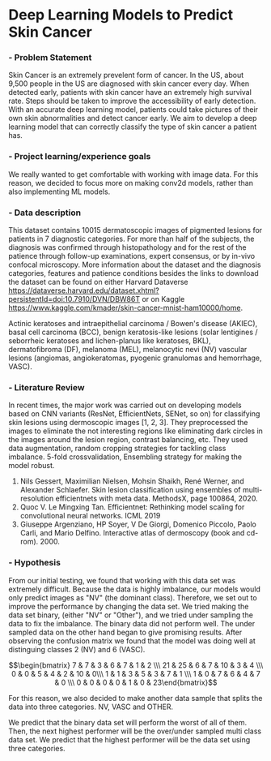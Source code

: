 # Deep Learning Models to Predict Skin Cancer
### - Problem Statement

Skin Cancer is an extremely prevelent form of cancer. In the US, about 9,500 people in the US are diagnosed with skin cancer every day. When detected early, patients with skin cancer have an extremely high survival rate. Steps should be taken to improve the accessibility of early detection. With an accurate deep learning model, patients could take pictures of their own skin abnormalities and detect cancer early. We aim to develop a deep learning model that can correctly classify the type of skin cancer a patient has.

### - Project learning/experience goals

We really wanted to get comfortable with working with image data. For this reason, we decided to focus more on making conv2d models, rather than also implementing ML models.

### - Data description

This dataset contains 10015 dermatoscopic images of pigmented lesions for patients in 7 diagnostic categories. For more than half of the subjects, the diagnosis was confirmed through histopathology and for the rest of the patience through follow-up examinations, expert consensus, or by in-vivo confocal microscopy. More information about the dataset and the diagnosis categories, features and patience conditions besides the links to download the dataset can be found on either Harvard Dataverse https://dataverse.harvard.edu/dataset.xhtml?persistentId=doi:10.7910/DVN/DBW86T or on Kaggle https://www.kaggle.com/kmader/skin-cancer-mnist-ham10000/home.

Actinic keratoses and intraepithelial carcinoma / Bowen's disease (AKIEC),
basal cell carcinoma (BCC),
benign keratosis-like lesions (solar lentigines / seborrheic keratoses and lichen-planus like keratoses, BKL),
dermatofibroma (DF),
melanoma (MEL),
melanocytic nevi (NV)
vascular lesions (angiomas, angiokeratomas, pyogenic granulomas and hemorrhage, VASC).

### - Literature Review

In recent times, the major work was carried out on developing models based on CNN variants (ResNet, EfficientNets,
SENet, so on) for classifying skin lesions using dermoscopic images [1, 2, 3]. They preprocessed the images
to eliminate the not interesting regions like eliminating dark circles in the images around the lesion region, contrast
balancing, etc. They used data augmentation, random cropping strategies for tackling class imbalance. 5-fold crossvalidation, Ensembling strategy for making the model robust.

1.  Nils Gessert, Maximilian Nielsen, Mohsin Shaikh, René Werner, and Alexander Schlaefer. Skin lesion classification using ensembles of multi-resolution efficientnets with meta data. MethodsX, page 100864, 2020.
2. Quoc V. Le Mingxing Tan. Efficientnet: Rethinking model scaling for convolutional neural networks. ICML 2019
3. Giuseppe Argenziano, HP Soyer, V De Giorgi, Domenico Piccolo, Paolo Carli, and Mario Delfino. Interactive
atlas of dermoscopy (book and cd-rom). 2000.

### - Hypothesis

From our initial testing, we found that working with this data set was extremely difficult. Because the data is highly imbalance, our models would only predict images as "NV" (the dominant class). Therefore, we set out to improve the performance by changing the data set. We tried making the data set binary, (either "NV" or "Other"), and we tried under sampling the data to fix the imbalance. The binary data did not perform well. The under sampled data on the other hand began to give promising results. After observing the confusion matrix we found that the model was doing well at distinguing classes 2 (NV) and 6 (VASC).
   
$$\begin{bmatrix} 7 & 7 & 3 & 6 & 7 & 1 & 2 \\\ 21 & 25 & 6 & 7 & 10 & 3 & 4 \\\  0 & 0 &  5 & 4 & 2 & 10 & 0\\\ 1 & 1 & 3 & 5 & 3 & 7 & 1 \\\ 1 & 0 & 7 & 6 & 4 & 7 & 0 \\\ 0 & 0 & 0 & 0 & 1 & 0 & 23\end{bmatrix}$$
                  
For this reason, we also decided to make another data sample that splits the data into three categories. NV, VASC and OTHER. 

We predict that the binary data set will perform the worst of all of them. Then, the next highest performer will be the over/under sampled multi class data set. We predict that the highest performer will be the data set using three categories. 
